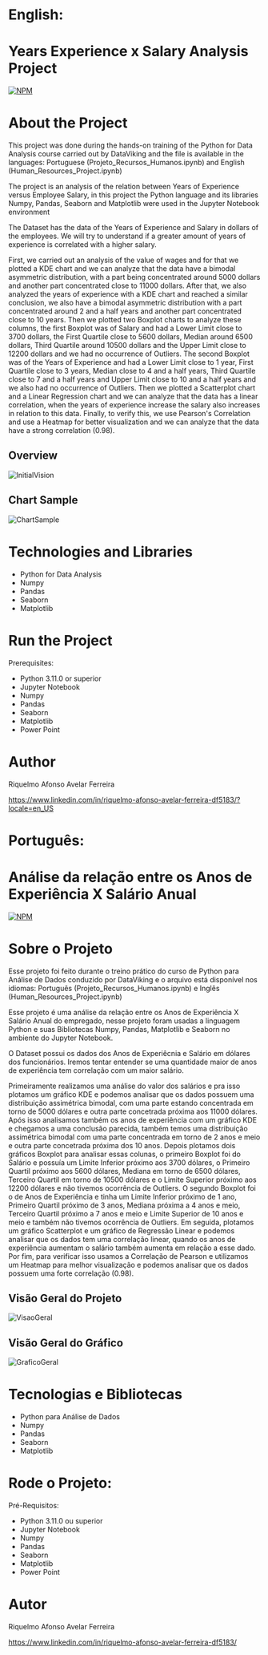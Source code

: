 # English:
# Years Experience x Salary Analysis Project
[![NPM](https://img.shields.io/npm/l/react)](https://github.com/RiquelmoFerreira/DataAnalysisHuman_Resources_Project/blob/main/License)

# About the Project

This project was done during the hands-on training of the Python for Data Analysis course carried out by DataViking and the file is available in the languages: Portuguese (Projeto_Recursos_Humanos.ipynb) and English (Human_Resources_Project.ipynb)

The project is an analysis of the relation between Years of Experience versus Employee Salary, in this project the Python language and its libraries Numpy, Pandas, Seaborn and Matplotlib were used in the Jupyter Notebook environment

The Dataset has the data of the Years of Experience and Salary in dollars of the employees. We will try to understand if a greater amount of years of experience is correlated with a higher salary.

First, we carried out an analysis of the value of wages and for that we plotted a KDE chart and we can analyze that the data have a bimodal asymmetric distribution, with a part being concentrated around 5000 dollars and another part concentrated close to 11000 dollars. After that, we also analyzed the years of experience with a KDE chart and reached a similar conclusion, we also have a bimodal asymmetric distribution with a part concentrated around 2 and a half years and another part concentrated close to 10 years. Then we plotted two Boxplot charts to analyze these columns, the first Boxplot was of Salary and had a Lower Limit close to 3700 dollars, the First Quartile close to 5600 dollars, Median around 6500 dollars, Third Quartile around 10500 dollars and the Upper Limit close to 12200 dollars and we had no occurrence of Outliers. The second Boxplot was of the Years of Experience and had a Lower Limit close to 1 year, First Quartile close to 3 years, Median close to 4 and a half years, Third Quartile close to 7 and a half years and Upper Limit close to 10 and a half years and we also had no occurrence of Outliers. Then we plotted a Scatterplot chart and a Linear Regression chart and we can analyze that the data has a linear correlation, when the years of experience increase the salary also increases in relation to this data. Finally, to verify this, we use Pearson's Correlation and use a Heatmap for better visualization and we can analyze that the data have a strong correlation (0.98).

## Overview
![InitialVision](https://github.com/RiquelmoFerreira/Images/blob/main/15.png)

## Chart Sample
![ChartSample](https://github.com/RiquelmoFerreira/Images/blob/main/16.png)

# Technologies and Libraries

- Python for Data Analysis
- Numpy
- Pandas
- Seaborn
- Matplotlib

# Run the Project
Prerequisites:
- Python 3.11.0 or superior
- Jupyter Notebook
- Numpy
- Pandas
- Seaborn
- Matplotlib
- Power Point

# Author
Riquelmo Afonso Avelar Ferreira

https://www.linkedin.com/in/riquelmo-afonso-avelar-ferreira-df5183/?locale=en_US
#

# Português:
# Análise da relação entre os Anos de Experiência X Salário Anual

[![NPM](https://img.shields.io/npm/l/react)](https://github.com/RiquelmoFerreira/DataAnalysisHuman_Resources_Project/blob/main/License)

# Sobre o Projeto

Esse projeto foi feito durante o treino prático do curso de Python para Análise de Dados conduzido por DataViking e o arquivo está disponível nos idiomas: Português (Projeto_Recursos_Humanos.ipynb) e Inglês (Human_Resources_Project.ipynb)

Esse projeto é uma análise da relação entre os Anos de Experiência X Salário Anual do empregado, nesse projeto foram usadas a linguagem Python e suas Bibliotecas Numpy, Pandas, Matplotlib e Seaborn no ambiente do Jupyter Notebook.

O Dataset possui os dados dos Anos de Experiêcnia e Salário em dólares dos funcionários. Iremos tentar entender se uma quantidade maior de anos de experiência tem correlação com um maior salário. 

Primeiramente realizamos uma análise do valor dos salários e pra isso plotamos um gráfico KDE e podemos analisar que os dados possuem uma distribuição assimétrica bimodal, com uma parte estando concentrada em torno de 5000 dólares e outra parte concetrada próxima aos 11000 dólares. Após isso analisamos também os anos de experiência com um gráfico KDE e chegamos a uma conclusão parecida, também temos uma distribuição assimétrica bimodal com uma parte concentrada em torno de 2 anos e meio e outra parte concetrada próxima dos 10 anos. Depois plotamos dois gráficos Boxplot para analisar essas colunas, o primeiro Boxplot foi do Salário e possuía um Limite Inferior próximo aos 3700 dólares, o Primeiro Quartil próximo aos 5600 dólares, Mediana em torno de 6500 dólares, Terceiro Quartil em torno de 10500 dólares e o Limite Superior próximo aos 12200 dólares e não tivemos ocorrência de Outliers. O segundo Boxplot foi o de Anos de Experiência e tinha um Limite Inferior próximo de 1 ano, Primeiro Quartil próximo de 3 anos, Mediana próxima a 4 anos e meio, Terceiro Quartil próximo a 7 anos e meio e Limite Superior de 10 anos e meio e também não tivemos ocorrência de Outliers. Em seguida, plotamos um gráfico Scatterplot e um gráfico de Regressão Linear e podemos analisar que os dados tem uma correlação linear, quando os anos de experiência aumentam o salário também aumenta em relação a esse dado. Por fim, para verificar isso usamos a Correlação de Pearson e utilizamos um Heatmap para melhor visualização e podemos analisar que os dados possuem uma forte correlação (0.98).

## Visão Geral do Projeto
![VisaoGeral](https://github.com/RiquelmoFerreira/Images/blob/main/15.png)

## Visão Geral do Gráfico
![GraficoGeral](https://github.com/RiquelmoFerreira/Images/blob/main/16.png)

# Tecnologias e Bibliotecas
- Python para Análise de Dados
- Numpy
- Pandas
- Seaborn
- Matplotlib

# Rode o Projeto:
Pré-Requisitos:
- Python 3.11.0 ou superior
- Jupyter Notebook
- Numpy
- Pandas
- Seaborn
- Matplotlib
- Power Point

# Autor
Riquelmo Afonso Avelar Ferreira

https://www.linkedin.com/in/riquelmo-afonso-avelar-ferreira-df5183/


 
